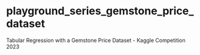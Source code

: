 # playground_series_gemstone_price_dataset
Tabular Regression with a Gemstone Price Dataset - Kaggle Competition 2023
